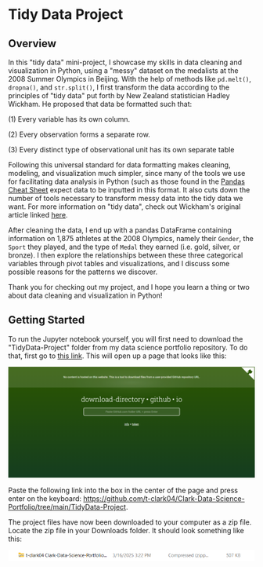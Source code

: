 # Tidy Data Project

## Overview
In this "tidy data" mini-project, I showcase my skills in data cleaning and visualization in Python, using a "messy" dataset on the medalists at the 2008 Summer Olympics in Beijing. With the help of methods like ``pd.melt()``, ``dropna()``, and ``str.split()``, I first transform the data according to the principles of "tidy data" put forth by New Zealand statistician Hadley Wickham. He proposed that data be formatted such that:

(1) Every variable has its own column.

(2) Every observation forms a separate row.

(3) Every distinct type of observational unit has its own separate table

Following this universal standard for data formatting makes cleaning, modeling, and visualization much simpler, since many of the tools we use for facilitating data analysis in Python (such as those found in the [Pandas Cheat Sheet](https://pandas.pydata.org/Pandas_Cheat_Sheet.pdf) expect data to be inputted in this format. It also cuts down the number of tools necessary to transform messy data into the tidy data we want. For more information on "tidy data", check out Wickham's original article linked [here](https://www.jstatsoft.org/article/view/v059i10).

After cleaning the data, I end up with a pandas DataFrame containing information on 1,875 athletes at the 2008 Olympics, namely their ``Gender``, the ``Sport`` they played, and the type of ``Medal`` they earned (i.e. gold, silver, or bronze). I then explore the relationships between these three categorical variables through pivot tables and visualizations, and I discuss some possible reasons for the patterns we discover. 

Thank you for checking out my project, and I hope you learn a thing or two about data cleaning and visualization in Python!

## Getting Started
To run the Jupyter notebook yourself, you will first need to download the "TidyData-Project" folder from my data science portfolio repository. To do that, first go to [this link](https://download-directory.github.io/). This will open up a page that looks like this:

![Getting Started 1](data/Getting_Started_1.png)

Paste the following link into the box in the center of the page and press enter on the keyboard: https://github.com/t-clark04/Clark-Data-Science-Portfolio/tree/main/TidyData-Project.

The project files have now been downloaded to your computer as a zip file. Locate the zip file in your Downloads folder. It should look something like this:

![Getting Started 2](data/Getting_Started_2.png)

